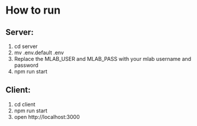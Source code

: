 # How to run

## Server:
1) cd server
2) mv .env.default .env
3) Replace the MLAB_USER and MLAB_PASS with your mlab username and password
4) npm run start


## Client:
1) cd client
2) npm run start
3) open http://localhost:3000